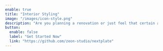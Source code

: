 ```yaml
---
enable: true
title: "Interior Styling"
image: "/images/icon-style.png"
description: "Are you planning a renovation or just feel that certain aspects of your home or business need a little bit of love?"
button:
  enable: false
  label: "Get Started Now"
  link: "https://github.com/zeon-studio/nextplate"
---
```


